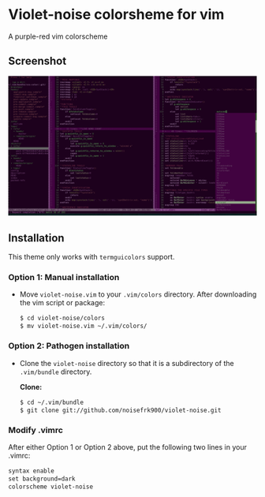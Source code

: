 Violet-noise colorsheme for vim
===============================

A purple-red vim colorscheme

Screenshot
----------

![.vimrc sample image](https://raw.githubusercontent.com/NoiseFrk900/violet-noise/assets/screenshot_example_3.png)

Installation
------------

This theme only works with ```termguicolors``` support. 

### Option 1: Manual installation

*   Move `violet-noise.vim` to your `.vim/colors` directory. After downloading the 
    vim script or package:

        $ cd violet-noise/colors
        $ mv violet-noise.vim ~/.vim/colors/

### Option 2: Pathogen installation 

*   Clone the `violet-noise` directory so that it is 
    a subdirectory of the `.vim/bundle` directory.

    **Clone:** 

        $ cd ~/.vim/bundle
        $ git clone git://github.com/noisefrk900/violet-noise.git

### Modify .vimrc

After either Option 1 or Option 2 above, put the following two lines in your 
.vimrc:

    syntax enable
    set background=dark
    colorscheme violet-noise
